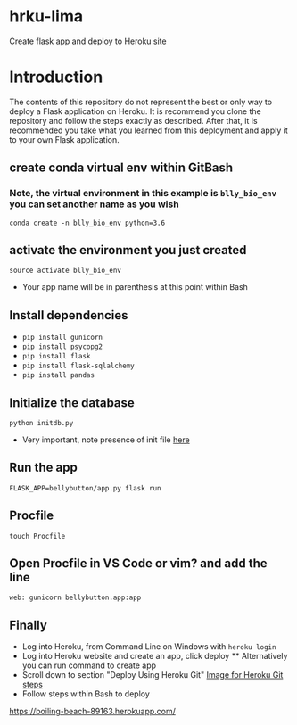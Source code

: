 # hrku-lima
Create flask app and deploy to Heroku [site](https://boiling-beach-89163.herokuapp.com/)

# Introduction

The contents of this repository do not represent the best or only way to deploy a Flask application on Heroku. It is recommend you clone the repository and follow the steps exactly as described. After that, it is recommended you take what you learned from this deployment and apply it to your own Flask application. 

## create conda virtual env within GitBash
### Note, the virtual environment in this example is `blly_bio_env` you can set another name as you wish
`conda create -n blly_bio_env python=3.6`

## activate the environment you just created
`source activate blly_bio_env`

* Your app name will be in parenthesis at this point within Bash

## Install dependencies
* `pip install gunicorn`
* `pip install psycopg2`
* `pip install flask`
* `pip install flask-sqlalchemy`
* `pip install pandas`

## Initialize the database
`python initdb.py`

* Very important, note presence of init file [here](https://github.com/pattyjula/hrku-lima/blob/master/belly-prj/bellybutton/)
## Run the app
`FLASK_APP=bellybutton/app.py flask run`

## Procfile
`touch Procfile`

## Open Procfile in VS Code or vim? and add the line
`web: gunicorn bellybutton.app:app`

## Finally
* Log into Heroku, from Command Line on Windows with `heroku login`
* Log into Heroku website and create an app, click deploy
** Alternatively you can run command to create app
* Scroll down to section "Deploy Using Heroku Git"
[Image for Heroku Git steps](https://github.com/pattyjula/hrku-lima/blob/master/imgs/Capture.PNG)
* Follow steps within Bash to deploy

https://boiling-beach-89163.herokuapp.com/





